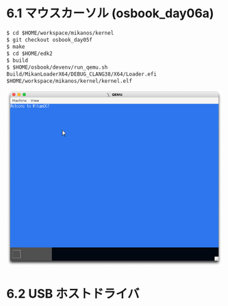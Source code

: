 # 6.1 マウスカーソル (osbook_day06a)

```console
$ cd $HOME/workspace/mikanos/kernel
$ git checkout osbook_day05f
$ make
$ cd $HOME/edk2
$ build
$ $HOME/osbook/devenv/run_qemu.sh Build/MikanLoaderX64/DEBUG_CLANG38/X64/Loader.efi $HOME/workspace/mikanos/kernel/kernel.elf
```

![](./img/6.1.png)

# 6.2 USB ホストドライバ
